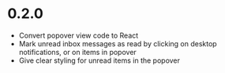 # 0.2.0
  - Convert popover view code to React
  - Mark unread inbox messages as read by clicking on desktop notifications, or on items in popover
  - Give clear styling for unread items in the popover